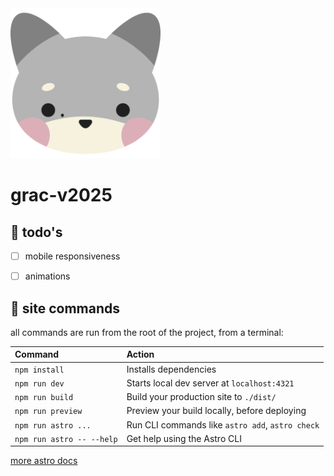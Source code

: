 <img src="public/favicon.svg" alt="site favicon" style="width:240px;">

# grac-v2025


## 📝 todo's

- [ ] mobile responsiveness
- [ ] animations


## 🧞 site commands

all commands are run from the root of the project, from a terminal:

| Command                   | Action                                           |
| :------------------------ | :----------------------------------------------- |
| `npm install`             | Installs dependencies                            |
| `npm run dev`             | Starts local dev server at `localhost:4321`      |
| `npm run build`           | Build your production site to `./dist/`          |
| `npm run preview`         | Preview your build locally, before deploying     |
| `npm run astro ...`       | Run CLI commands like `astro add`, `astro check` |
| `npm run astro -- --help` | Get help using the Astro CLI                     |

[more astro docs](https://docs.astro.build)